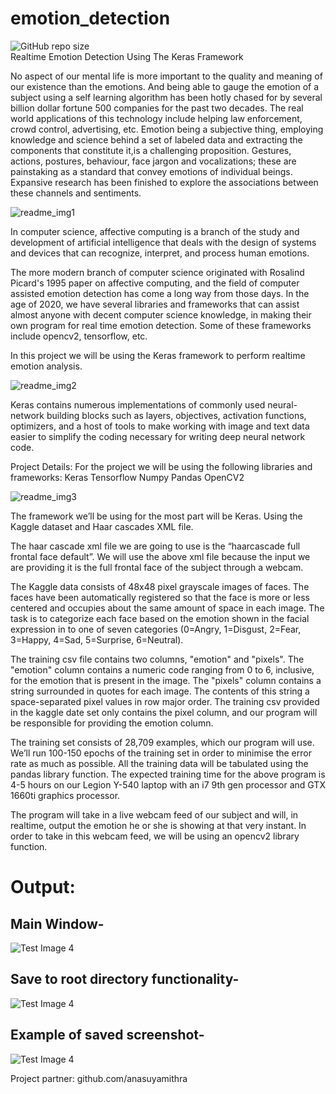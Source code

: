 # emotion_detection
![GitHub repo size](https://img.shields.io/github/repo-size/akaashnidhiss/emotion_detection?color=green&logo=Python&logoColor=white)
<br>
Realtime Emotion Detection Using The Keras Framework

No aspect of our mental life is more important to the quality and meaning of our existence than the emotions. And being able to gauge the emotion of a subject using a self learning algorithm has been hotly chased for by several billion dollar fortune 500 companies for the past two decades. The real world applications of this technology include helping law enforcement, crowd control, advertising, etc. Emotion being a subjective thing, employing knowledge and science behind a set of labeled data and extracting the components that constitute it,is a challenging proposition. Gestures, actions, postures, behaviour, face jargon and vocalizations; these are painstaking as a standard that convey emotions of individual beings. 
Expansive research has been finished to explore the associations between these channels and sentiments. 

![readme_img1](https://user-images.githubusercontent.com/60477228/107118687-69937d00-68a8-11eb-99fe-31c856b61ce2.png)

In computer science, affective computing is a branch of the study and development of artificial intelligence that deals with the design of systems and devices that can recognize, interpret, and process human emotions.

The more modern branch of computer science originated with Rosalind Picard's 1995 paper on affective computing, and the field of computer assisted emotion detection has come a long way from those days. In the age of 2020, we have several libraries and frameworks that can assist almost anyone with decent computer science knowledge, in making their own program for real time emotion detection. Some of these frameworks include opencv2, tensorflow, etc.

In this project we will be using the Keras framework to perform realtime emotion analysis.

![readme_img2](https://user-images.githubusercontent.com/60477228/107118684-68625000-68a8-11eb-87ba-ca232235aa46.png)

Keras contains numerous implementations of commonly used neural-network building blocks such as layers, objectives, activation functions, optimizers, and a host of tools to make working with image and text data easier to simplify the coding necessary for writing deep neural network code.

Project Details:
  For the project we will be using the following libraries and frameworks:
Keras
Tensorflow
Numpy
Pandas
OpenCV2

![readme_img3](https://user-images.githubusercontent.com/60477228/107118696-6d270400-68a8-11eb-869f-fb755d564f62.png)

The framework we’ll be using for the most part will be Keras. Using the Kaggle dataset and Haar cascades XML file.

The haar cascade xml file we are going to use is the “haarcascade full frontal face default”.
We will use the above xml file because the input we are providing it is the full frontal face of the subject through a webcam.

The Kaggle data consists of 48x48 pixel grayscale images of faces. The faces have been automatically registered so that the face is more or less centered and occupies about the same amount of space in each image. The task is to categorize each face based on the emotion shown in the facial expression in to one of seven categories (0=Angry, 1=Disgust, 2=Fear, 3=Happy, 4=Sad, 5=Surprise, 6=Neutral).

The training csv file contains two columns, "emotion" and "pixels". The "emotion" column contains a numeric code ranging from 0 to 6, inclusive, for the emotion that is present in the image. The "pixels" column contains a string surrounded in quotes for each image. The contents of this string a space-separated pixel values in row major order. The training csv provided in the kaggle date set only contains the pixel column, and our program will be responsible for providing the emotion column.



The training set consists of 28,709 examples, which our program will use. We’ll run 100-150 epochs of the training set in order to minimise the error rate as much as possible. All the training data will be tabulated using the pandas library function. The expected training time for the above program is 4-5 hours on our Legion Y-540 laptop with an i7 9th gen processor and GTX 1660ti graphics processor. 

The program will take in a live webcam feed of our subject and will, in realtime, output the emotion he or she is showing at that very instant. In order to take in this webcam feed, we will be using an opencv2 library function.

# Output:
## Main Window-
![Test Image 4](https://github.com/akaashnidhiss/emotion_detection/blob/main/main_window.png?raw=true)
## Save to root directory functionality-
![Test Image 4](https://github.com/akaashnidhiss/emotion_detection/blob/main/save_webcam_image.png?raw=true)
## Example of saved screenshot-
![Test Image 4](https://github.com/akaashnidhiss/emotion_detection/blob/main/example_screenshot.png?raw=true)


Project partner: github.com/anasuyamithra
